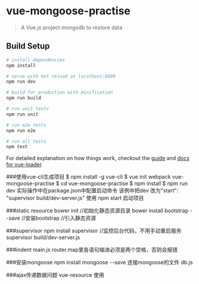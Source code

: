 # vue-mongoose-practise

> A Vue.js project
> mongodb to restore data

## Build Setup

``` bash
# install dependencies
npm install

# serve with hot reload at localhost:8080
npm run dev

# build for production with minification
npm run build

# run unit tests
npm run unit

# run e2e tests
npm run e2e

# run all tests
npm test
```

For detailed explanation on how things work, checkout the [guide](http://vuejs-templates.github.io/webpack/) and [docs for vue-loader](http://vuejs.github.io/vue-loader).


###使用vue-cli生成项目
$ npm install -g vue-cli
$ vue init webpack vue-mongoose-practise
$ cd vue-mongoose-practise
$ npm install
$ npm run dev
实际操作中在package.json中配置启动命令
该例中把dev 改为"start": "supervisor build/dev-server.js"
使用 npm start 启动项目

###static resource
bower init //初始化静态资源目录
bower install bootstrap --save //安装bootstrap
//引入静态资源
<link rel="stylesheet" type="text/css" href="/static/bower_components/bootstrap/dist/css/bootstrap.min.css">

###supervisor
npm install supervisor //监控后台代码，不用手动重启服务
supervisor build/dev-server.js

###indent
main.js router.map里各语句缩进必须是两个空格，否则会报错

###安装mongoose
npm install mongoose --save
连接mongoose的文件 db.js

###ajax传递数据问题
vue-resource 使用